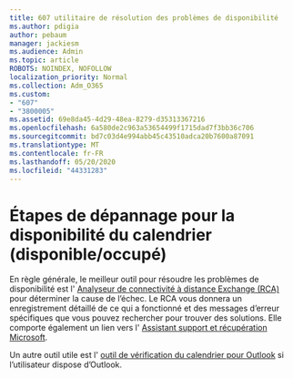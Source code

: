 ```yaml
---
title: 607 utilitaire de résolution des problèmes de disponibilité
ms.author: pdigia
author: pebaum
manager: jackiesm
ms.audience: Admin
ms.topic: article
ROBOTS: NOINDEX, NOFOLLOW
localization_priority: Normal
ms.collection: Adm_O365
ms.custom:
- "607"
- "3800005"
ms.assetid: 69e8da45-4d29-48ea-8279-d35313367216
ms.openlocfilehash: 6a580de2c963a53654499f1715dad7f3bb36c706
ms.sourcegitcommit: bd7c03d4e994abb45c43510adca20b7600a87091
ms.translationtype: MT
ms.contentlocale: fr-FR
ms.lasthandoff: 05/20/2020
ms.locfileid: "44331283"
---
```

# <a name="troubleshooting-steps-for-calendar-availability-freebusy"></a>Étapes de dépannage pour la disponibilité du calendrier (disponible/occupé)

En règle générale, le meilleur outil pour résoudre les problèmes de disponibilité est l' [Analyseur de connectivité à distance Exchange (RCA)](https://testconnectivity.microsoft.com/Default.aspx?testId=freeBusy) pour déterminer la cause de l’échec. Le RCA vous donnera un enregistrement détaillé de ce qui a fonctionné et des messages d’erreur spécifiques que vous pouvez rechercher pour trouver des solutions. Elle comporte également un lien vers l' [Assistant support et récupération Microsoft](https://diagnostics.office.com/).

Un autre outil utile est l' [outil de vérification du calendrier pour Outlook](https://www.microsoft.com/download/details.aspx?id=28786) si l’utilisateur dispose d’Outlook.
